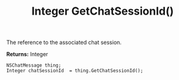 ﻿---
uid: crmscript_ref_NSChatMessage_GetChatSessionId
title: Integer GetChatSessionId()
intellisense: NSChatMessage.GetChatSessionId
keywords: NSChatMessage, GetChatSessionId
so.topic: reference
---

The reference to the associated chat session.

**Returns:** Integer


```crmscript
NSChatMessage thing;
Integer chatSessionId  = thing.GetChatSessionId();
```


